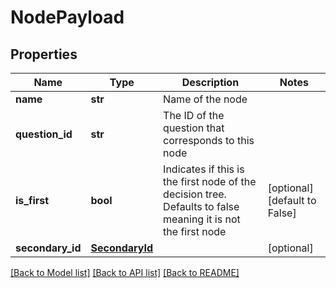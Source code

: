 # NodePayload

## Properties
Name | Type | Description | Notes
------------ | ------------- | ------------- | -------------
**name** | **str** | Name of the node | 
**question_id** | **str** | The ID of the question that corresponds to this node | 
**is_first** | **bool** | Indicates if this is the first node of the decision tree. Defaults to false meaning it is not the first node | [optional] [default to False]
**secondary_id** | [**SecondaryId**](SecondaryId.md) |  | [optional] 

[[Back to Model list]](../README.md#documentation-for-models) [[Back to API list]](../README.md#documentation-for-api-endpoints) [[Back to README]](../README.md)


